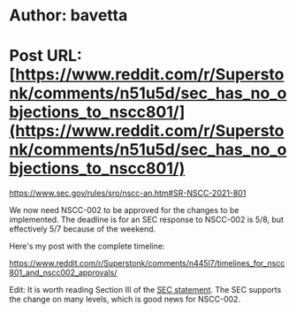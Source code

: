# Author: bavetta
# Post URL: [https://www.reddit.com/r/Superstonk/comments/n51u5d/sec_has_no_objections_to_nscc801/](https://www.reddit.com/r/Superstonk/comments/n51u5d/sec_has_no_objections_to_nscc801/)


https://www.sec.gov/rules/sro/nscc-an.htm#SR-NSCC-2021-801

We now need NSCC-002 to be approved for the changes to be implemented. The deadline is for an SEC response to NSCC-002 is 5/8, but effectively 5/7 because of the weekend.

Here's my post with the complete timeline:

https://www.reddit.com/r/Superstonk/comments/n445l7/timelines_for_nscc801_and_nscc002_approvals/


Edit: It is worth reading Section III of the [SEC statement](https://www.sec.gov/rules/sro/nscc-an/2021/34-91770.pdf). The SEC supports the change on many levels, which is good news for NSCC-002.